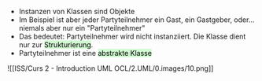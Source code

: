
- Instanzen von Klassen sind Objekte
- Im Beispiel ist aber jeder Partyteilnehmer ein Gast, ein Gastgeber, oder... niemals aber nur ein "Partyteilnehmer"
- Das bedeutet: Partyteilnehmer wird nicht instanziiert. Die Klasse dient nur zur <mark style="background: #BBFABBA6;">Strukturierung</mark>. 
- Partyteilnehmer ist eine <mark style="background: #BBFABBA6;">abstrakte Klasse</mark>



![[ISS/Curs 2 - Introduction UML OCL/2.UML/0.images/10.png]]
